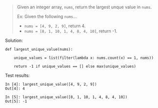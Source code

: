 > Given an integer array, `nums`, return the largest unque value in `nums`.
>
> Ex: Given the following `nums`...
> - `nums = [4, 9, 2, 9]`, return 4.
> - `nums = [8, 1, 10, 1, 4, 8, 4, 10]`, return -1.

Solution:
```
def largest_unique_value(nums):

    unique_values = list(filter(lambda x: nums.count(x) == 1, nums))
    
    return -1 if unique_values == [] else max(unique_values)
```

Test results:
```
In [4]: largest_unique_value([4, 9, 2, 9])
Out[4]: 4

In [5]: largest_unique_value([8, 1, 10, 1, 4, 8, 4, 10])
Out[5]: -1
```